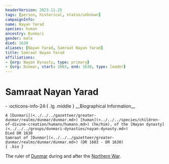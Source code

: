 ```yaml
---
headerVersion: 2023.11.25
tags: [person, historical, status/unknown]
campaignInfo:
name: Nayan Yarad
species: human
ancestry: Dunmari
gender: male
died: 1630
aliases: [Nayan Yarad, Samraat Nayan Yarad]
title: Samraat Nayan Yarad
affiliations:
- {org: Nayan Dynasty, type: primary}
- {org: Dunmar, start: 1603, end: 1630, type: leader}
---
```

# Samraat Nayan Yarad
<div class="grid cards ext-narrow-margin ext-one-column" markdown>
- :octicons-info-24:{ .lg .middle } __Biographical Information__

    A [Dunmari](<../../../gazetteer/greater-dunmar/realms/dunmar/dunmar.md>) [human](<../../../species/children-of-divine-creation/humans/humans.md>) (he/him), of the [Nayan dynasty](<../../../groups/dunmari-dynasties/nayan-dynasty.md>)  
    Died DR 1630  
    Samraat of [Dunmar](<../../../gazetteer/greater-dunmar/realms/dunmar/dunmar.md>) (DR 1603 - DR 1630)  
    { .bio }

</div>


The ruler of [Dunmar](<../../../gazetteer/greater-dunmar/realms/dunmar/dunmar.md>) during and after the [Northern War](<../../../events/1600s/northern-war.md>).

